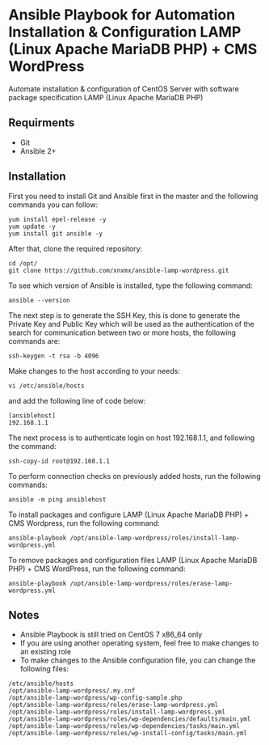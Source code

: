 # Ansible Playbook for Automation Installation & Configuration LAMP (Linux Apache MariaDB PHP) + CMS WordPress

Automate installation & configuration of CentOS Server with software package specification LAMP (Linux Apache MariaDB PHP)

## Requirments
- Git
- Ansible 2+

## Installation
First you need to install Git and Ansible first in the master and the following commands you can follow:

```
yum install epel-release -y
yum update -y
yum install git ansible -y
```

After that, clone the required repository:

```
cd /opt/
git clone https://github.com/xnxmx/ansible-lamp-wordpress.git
```

To see which version of Ansible is installed, type the following command:

```
ansible --version
```

The next step is to generate the SSH Key, this is done to generate the Private Key and Public Key which will be used as the authentication of the search for communication between two or more hosts, the following commands are:

```
ssh-keygen -t rsa -b 4096
```

Make changes to the host according to your needs:

```
vi /etc/ansible/hosts
```

and add the following line of code below:

```
[ansiblehost]
192.168.1.1
```

The next process is to authenticate login on host 192.168.1.1, and following the command:

```
ssh-copy-id root@192.168.1.1
```

To perform connection checks on previously added hosts, run the following commands:

```
ansible -m ping ansiblehost
```

To install packages and configure LAMP (Linux Apache MariaDB PHP) + CMS Wordpress, run the following command:

```
ansible-playbook /opt/ansible-lamp-wordpress/roles/install-lamp-wordpress.yml
```

To remove packages and configuration files LAMP (Linux Apache MariaDB PHP) + CMS WordPress, run the following command:

```
ansible-playbook /opt/ansible-lamp-wordpress/roles/erase-lamp-wordpress.yml
```

## Notes
- Ansible Playbook is still tried on CentOS 7 x86_64 only
- If you are using another operating system, feel free to make changes to an existing role
- To make changes to the Ansible configuration file, you can change the following files:

```
/etc/ansible/hosts
/opt/ansible-lamp-wordpress/.my.cnf
/opt/ansible-lamp-wordpress/wp-config-sample.php
/opt/ansible-lamp-wordpress/roles/erase-lamp-wordpress.yml
/opt/ansible-lamp-wordpress/roles/install-lamp-wordpress.yml
/opt/ansible-lamp-wordpress/roles/wp-dependencies/defaults/main.yml
/opt/ansible-lamp-wordpress/roles/wp-dependencies/tasks/main.yml
/opt/ansible-lamp-wordpress/roles/wp-install-config/tasks/main.yml
```
